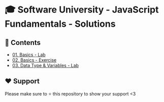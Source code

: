 # :mortar_board: Software University - JavaScript Fundamentals - Solutions

## :orange_book: Contents 
* [01. Basics - Lab](https://github.com/vassdeniss/software-university-courses/tree/master/js-fundamentals/01.Basics) 
* [02. Basics - Exercise](https://github.com/vassdeniss/software-university-courses/tree/master/js-fundamentals/02.BasicsExercise)
* [03. Data Type & Variables - Lab](https://github.com/vassdeniss/software-university-courses/tree/master/js-fundamentals/03.DataTypeVariables)

## :heart: Support
Please make sure to :star: this repository to show your support <3